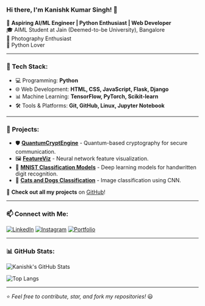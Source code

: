 ### Hi there, I'm Kanishk Kumar Singh! 👋

🚀 **Aspiring AI/ML Engineer | Python Enthusiast | Web Developer**  
🎓 AIML Student at Jain (Deemed-to-be University), Bangalore  
📸 Photography Enthusiast  
🐍 Python Lover

---

### 🔧 Tech Stack:

- 💻 Programming: **Python**
- 🌐 Web Development: **HTML, CSS, JavaScript, Flask, Django**
- 📊 Machine Learning: **TensorFlow, PyTorch, Scikit-learn**
- 🛠 Tools & Platforms: **Git, GitHub, Linux, Jupyter Notebook**

---

### 🌟 Projects:

- 🛡 **[QuantumCryptEngine](https://github.com/kanishkkumarsingh2004/QuantumCryptEngine)** - Quantum-based cryptography for secure communication.
- 🖼 **[FeatureViz](https://github.com/kanishkkumarsingh2004/FeatureViz)** - Neural network feature visualization.
- 🔢 **[MNIST Classification Models](https://github.com/kanishkkumarsingh2004/MNIST_classification_Models)** - Deep learning models for handwritten digit recognition.
- 🐶 **[Cats and Dogs Classification](https://github.com/kanishkkumarsingh2004/Cats_and_Dogs_classification)** - Image classification using CNN.

🔗 **Check out all my projects** on [GitHub](https://github.com/kanishkkumarsingh2004)!

---

### 📫 Connect with Me:

[![LinkedIn](https://img.shields.io/badge/-LinkedIn-blue?style=flat-square&logo=linkedin)](https://www.linkedin.com/in/kanishk-kumar-singh-171a0828a/) 
[![Instagram](https://img.shields.io/badge/-Instagram-purple?style=flat-square&logo=instagram)](https://www.instagram.com/_kanishk_singh_737_?igsh=Y2E0cjMxYml6dTli) 
[![Portfolio](https://img.shields.io/badge/-Portfolio-black?style=flat-square&logo=web)]([https://kanishkkumarsingh2004.github.io/Profile/](https://kanishkkumarsingh2004.github.io/kanishkkumarsingh2004/))

---

### 📊 GitHub Stats:

![Kanishk's GitHub Stats](https://github-readme-stats.vercel.app/api?username=KanishkKumarSingh&show_icons=true&theme=tokyonight)

![Top Langs](https://github-readme-stats.vercel.app/api/top-langs/?username=KanishkKumarSingh&layout=compact&theme=tokyonight)

---

⭐️ *Feel free to contribute, star, and fork my repositories!* 😃

